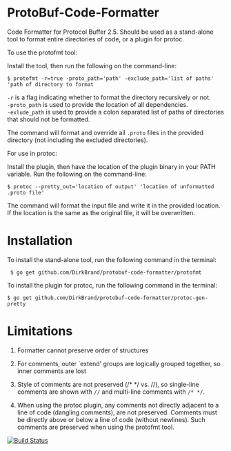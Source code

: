 ProtoBuf-Code-Formatter
=======================

Code Formatter for Protocol Buffer 2.5.  Should be used as a stand-alone tool to format entire directories of code, or a plugin for protoc. 

To use the protofmt tool:

Install the tool, then run the following on the command-line:

`$ protofmt -r=true -proto_path='path' -exclude_path='list of paths' 'path of directory to format`

`-r` is a flag indicating whether to format the directory recursively or not.  
`-proto_path` is used to provide the location of all dependencies.  
`-exlude_path` is used to provide a colon separated list of paths of directories that should not be formatted.

The command will format and override all `.proto` files in the provided directory (not including the excluded directories).


For use in protoc:

Install the plugin, then have the location of the plugin binary in your PATH variable. Run the following on the command-line:

`$ protoc --pretty_out='location of output' 'location of unformatted .proto file' `

The command will format the input file and write it in the provided location.  If the location is the same as the original file, it will be overwritten.


Installation
============

To install the stand-alone tool, run the following command in the terminal:

` $ go get github.com/DirkBrand/protobuf-code-formatter/protofmt`

To install the plugin for protoc, run the following command in the terminal:

`$ go get github.com/DirkBrand/protobuf-code-formatter/protoc-gen-pretty`


Limitations
===========
1. Formatter cannot preserve order of structures

2. For comments, outer `extend' groups are logically grouped together, so inner comments are lost

3. Style of comments are not preserved (/* */ vs. //), so single-line comments are shown with `//` and multi-line comments with `/* */`.

4. When using the protoc plugin, any comments not directly adjacent to a line of code (dangling comments), are not preserved.  Comments must be directly above or below a line of code (without newlines).  Such comments are preserved when using the protofmt tool.


[![Build Status](https://drone.io/github.com/DirkBrand/protobuf-code-formatter/status.png)](https://drone.io/github.com/DirkBrand/protobuf-code-formatter/latest)

